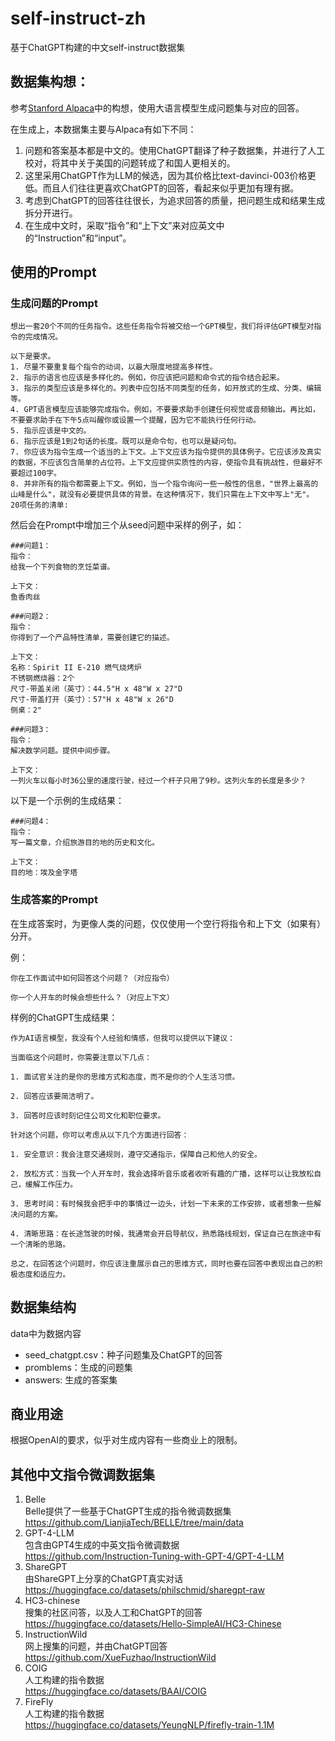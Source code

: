 # self-instruct-zh
基于ChatGPT构建的中文self-instruct数据集

## 数据集构想：

参考[Stanford Alpaca](https://github.com/tatsu-lab/stanford_alpaca/blob/main/generate_instruction.py)中的构想，使用大语言模型生成问题集与对应的回答。

在生成上，本数据集主要与Alpaca有如下不同：
1. 问题和答案基本都是中文的。使用ChatGPT翻译了种子数据集，并进行了人工校对，将其中关于美国的问题转成了和国人更相关的。
2. 这里采用ChatGPT作为LLM的候选，因为其价格比text-davinci-003价格更低。而且人们往往更喜欢ChatGPT的回答，看起来似乎更加有理有据。
3. 考虑到ChatGPT的回答往往很长，为追求回答的质量，把问题生成和结果生成拆分开进行。
4. 在生成中文时，采取“指令”和“上下文”来对应英文中的“Instruction”和“input”。

## 使用的Prompt

### 生成问题的Prompt
```
想出一套20个不同的任务指令。这些任务指令将被交给一个GPT模型，我们将评估GPT模型对指令的完成情况。

以下是要求。
1. 尽量不要重复每个指令的动词，以最大限度地提高多样性。
2. 指示的语言也应该是多样化的。例如，你应该把问题和命令式的指令结合起来。
3. 指示的类型应该是多样化的。列表中应包括不同类型的任务，如开放式的生成、分类、编辑等。
4. GPT语言模型应该能够完成指令。例如，不要要求助手创建任何视觉或音频输出。再比如，不要要求助手在下午5点叫醒你或设置一个提醒，因为它不能执行任何行动。
5. 指示应该是中文的。
6. 指示应该是1到2句话的长度。既可以是命令句，也可以是疑问句。
7. 你应该为指令生成一个适当的上下文。上下文应该为指令提供的具体例子。它应该涉及真实的数据，不应该包含简单的占位符。上下文应提供实质性的内容，使指令具有挑战性，但最好不要超过100字。
8. 并非所有的指令都需要上下文。例如，当一个指令询问一些一般性的信息，"世界上最高的山峰是什么"，就没有必要提供具体的背景。在这种情况下，我们只需在上下文中写上"无"。
20项任务的清单:
```

然后会在Prompt中增加三个从seed问题中采样的例子，如：
```
###问题1：
指令：
给我一个下列食物的烹饪菜谱。

上下文：
鱼香肉丝

###问题2：
指令：
你得到了一个产品特性清单，需要创建它的描述。

上下文：
名称：Spirit II E-210 燃气烧烤炉
不锈钢燃烧器：2个
尺寸-带盖关闭（英寸）：44.5"H x 48"W x 27"D
尺寸-带盖打开（英寸）：57"H x 48"W x 26"D
侧桌：2"

###问题3：
指令：
解决数学问题。提供中间步骤。

上下文：
一列火车以每小时36公里的速度行驶，经过一个杆子只用了9秒。这列火车的长度是多少？
```

以下是一个示例的生成结果：
```
###问题4：
指令：
写一篇文章，介绍旅游目的地的历史和文化。

上下文：
目的地：埃及金字塔
```

### 生成答案的Prompt
在生成答案时，为更像人类的问题，仅仅使用一个空行将指令和上下文（如果有）分开。

例：
```
你在工作面试中如何回答这个问题？（对应指令）

你一个人开车的时候会想些什么？（对应上下文）
```

样例的ChatGPT生成结果：
```
作为AI语言模型，我没有个人经验和情感，但我可以提供以下建议：

当面临这个问题时，你需要注意以下几点：

1. 面试官关注的是你的思维方式和态度，而不是你的个人生活习惯。

2. 回答应该要简洁明了。

3. 回答时应该时刻记住公司文化和职位要求。

针对这个问题，你可以考虑从以下几个方面进行回答：

1. 安全意识：我会注意交通规则，遵守交通指示，保障自己和他人的安全。

2. 放松方式：当我一个人开车时，我会选择听音乐或者收听有趣的广播，这样可以让我放松自己，缓解工作压力。

3. 思考时间：有时候我会把手中的事情过一边头，计划一下未来的工作安排，或者想象一些解决问题的方案。

4. 清晰思路：在长途驾驶的时候，我通常会开启导航仪，熟悉路线规划，保证自己在旅途中有一个清晰的思路。

总之，在回答这个问题时，你应该注重展示自己的思维方式，同时也要在回答中表现出自己的积极态度和适应力。
```

## 数据集结构
data中为数据内容
+ seed_chatgpt.csv：种子问题集及ChatGPT的回答
+ promblems：生成的问题集
+ answers: 生成的答案集

## 商业用途
根据OpenAI的要求，似乎对生成内容有一些商业上的限制。

## 其他中文指令微调数据集
1. Belle  
Belle提供了一些基于ChatGPT生成的指令微调数据集  
https://github.com/LianjiaTech/BELLE/tree/main/data
2. GPT-4-LLM  
包含由GPT4生成的中英文指令微调数据  
https://github.com/Instruction-Tuning-with-GPT-4/GPT-4-LLM
3. ShareGPT  
由ShareGPT上分享的ChatGPT真实对话  
https://huggingface.co/datasets/philschmid/sharegpt-raw
4. HC3-chinese  
搜集的社区问答，以及人工和ChatGPT的回答  
https://huggingface.co/datasets/Hello-SimpleAI/HC3-Chinese
5. InstructionWild  
网上搜集的问题，并由ChatGPT回答  
https://github.com/XueFuzhao/InstructionWild
6. COIG  
人工构建的指令数据  
https://huggingface.co/datasets/BAAI/COIG
7. FireFly  
人工构建的指令数据  
https://huggingface.co/datasets/YeungNLP/firefly-train-1.1M